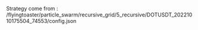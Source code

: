 Strategy come from : /flyingtoaster/particle_swarm/recursive_grid/5_recursive/DOTUSDT_20221010175504_74553/config.json